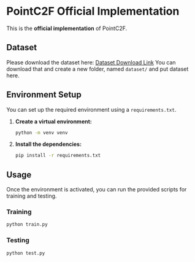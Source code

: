 # PointC2F Official Implementation

This is the **official implementation** of PointC2F.

## Dataset

Please download the dataset here: [Dataset Download Link](https://drive.google.com/file/d/10a3TRjzZMpEJ9Zzm7DD0vfVnZqM6jIBG/view?usp=drive_link)
You can download that and create a new folder, named `dataset/` and put dataset here.

## Environment Setup

You can set up the required environment using a `requirements.txt`.

1.  **Create a virtual environment:**
    ```bash
    python -m venv venv
    ```

2.  **Install the dependencies:**
    ```bash
    pip install -r requirements.txt
    ```

## Usage

Once the environment is activated, you can run the provided scripts for training and testing.

### Training
```bash
python train.py
```

### Testing
```bash
python test.py
```
